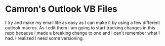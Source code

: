 # Camron's Outlook VB Files

I try and make my email life as easy as I can make it by using a few different outlook macros.  As I edit them I am going to start tracking changes in this repo because I made a breaking change to one and I can't remember what I had.  I realized I need some versioning.
